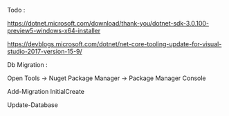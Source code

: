 Todo :

https://dotnet.microsoft.com/download/thank-you/dotnet-sdk-3.0.100-preview5-windows-x64-installer

https://devblogs.microsoft.com/dotnet/net-core-tooling-update-for-visual-studio-2017-version-15-9/


Db Migration :

Open Tools -> Nuget Package Manager -> Package Manager Console

Add-Migration InitialCreate

Update-Database